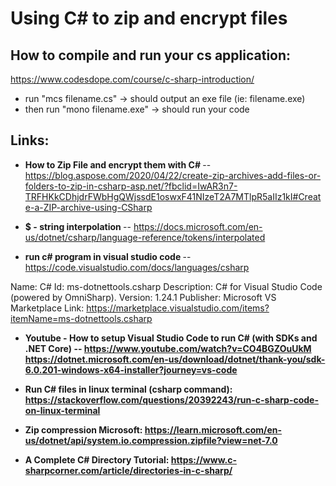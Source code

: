 # Using C# to zip and encrypt files


## How to compile and run your cs application:
https://www.codesdope.com/course/c-sharp-introduction/
- run "mcs filename.cs" -> should output an exe file (ie: filename.exe)
- then run "mono filename.exe" -> should run your code


## Links:
- <b>How to Zip File and encrypt them with C# </b> -- 
https://blog.aspose.com/2020/04/22/create-zip-archives-add-files-or-folders-to-zip-in-csharp-asp.net/?fbclid=IwAR3n7-TRFHKkCDhjdrFWbHgQWjssdE1oswxF41NIzeT2A7MTlpR5aIIz1kI#Create-a-ZIP-archive-using-CSharp


- <b>$ - string interpolation </b> -- 
https://docs.microsoft.com/en-us/dotnet/csharp/language-reference/tokens/interpolated


- <b>run c# program in visual studio code </b> --
https://code.visualstudio.com/docs/languages/csharp

Name: C#
Id: ms-dotnettools.csharp
Description: C# for Visual Studio Code (powered by OmniSharp).
Version: 1.24.1
Publisher: Microsoft
VS Marketplace Link: https://marketplace.visualstudio.com/items?itemName=ms-dotnettools.csharp

- <b>Youtube - How to setup Visual Studio Code to run C# (with SDKs and .NET Core) <b> --
https://www.youtube.com/watch?v=CO4BGZOuUkM
https://dotnet.microsoft.com/en-us/download/dotnet/thank-you/sdk-6.0.201-windows-x64-installer?journey=vs-code

- Run C# files in linux terminal (csharp command): https://stackoverflow.com/questions/20392243/run-c-sharp-code-on-linux-terminal

- Zip compression Microsoft: https://learn.microsoft.com/en-us/dotnet/api/system.io.compression.zipfile?view=net-7.0

- A Complete C# Directory Tutorial: https://www.c-sharpcorner.com/article/directories-in-c-sharp/
